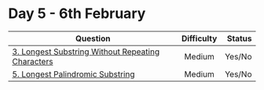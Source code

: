 # Day 5 - 6th February

| Question                                                                                                                                                                               | Difficulty | Status |
| -------------------------------------------------------------------------------------------------------------------------------------------------------------------------------------- | :--------: | -----: |
| [3. Longest Substring Without Repeating Characters](https://leetcode.com/problems/longest-substring-without-repeating-characters/ "3. Longest Substring Without Repeating Characters") |   Medium   | Yes/No |
| [5. Longest Palindromic Substring](https://leetcode.com/problems/longest-palindromic-substring/ "5. Longest Palindromic Substring")                                                    |   Medium   | Yes/No |
